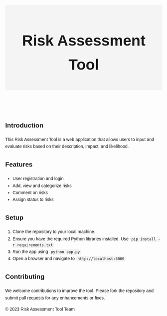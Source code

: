 <!DOCTYPE html>
<html lang="en">
<head>
    <meta charset="UTF-8">
    <meta name="viewport" content="width=device-width, initial-scale=1.0">
    <title>Risk Assessment Tool README</title>
    <style>
        body {
            font-family: Arial, sans-serif;
            padding: 20px;
            line-height: 1.6;
        }
        header {
            background-color: #f4f4f4;
            padding: 10px;
            text-align: center;
            font-size: 24px;
        }
        section {
            margin-top: 20px;
        }
        code {
            background-color: #f4f4f4;
            padding: 2px 5px;
            border-radius: 5px;
        }
    </style>
</head>
<body>
    <header>
        <h1>Risk Assessment Tool</h1>
    </header>
    <section>
        <h2>Introduction</h2>
        <p>
            This Risk Assessment Tool is a web application that allows users to input and evaluate risks based on their description, impact, and likelihood.
        </p>
    </section>
    <section>
        <h2>Features</h2>
        <ul>
            <li>User registration and login</li>
            <li>Add, view and categorize risks</li>
            <li>Comment on risks</li>
            <li>Assign status to risks</li>
        </ul>
    </section>
    <section>
        <h2>Setup</h2>
        <ol>
            <li>Clone the repository to your local machine.</li>
            <li>Ensure you have the required Python libraries installed. Use <code>pip install -r requirements.txt</code></li>
            <li>Run the app using <code>python app.py</code></li>
            <li>Open a browser and navigate to <code>http://localhost:5000</code></li>
        </ol>
    </section>
    <section>
        <h2>Contributing</h2>
        <p>
            We welcome contributions to improve the tool. Please fork the repository and submit pull requests for any enhancements or fixes.
        </p>
    </section>
    <footer>
        <p>© 2023 Risk Assessment Tool Team</p>
    </footer>
</body>
</html>
